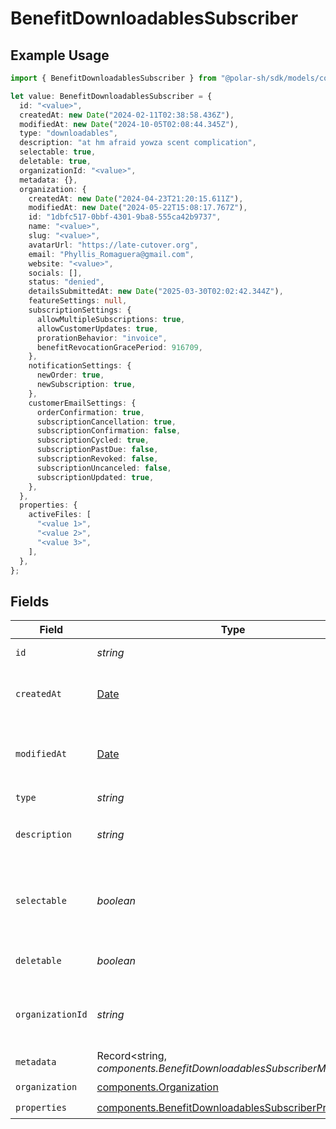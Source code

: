 # BenefitDownloadablesSubscriber

## Example Usage

```typescript
import { BenefitDownloadablesSubscriber } from "@polar-sh/sdk/models/components/benefitdownloadablessubscriber.js";

let value: BenefitDownloadablesSubscriber = {
  id: "<value>",
  createdAt: new Date("2024-02-11T02:38:58.436Z"),
  modifiedAt: new Date("2024-10-05T02:08:44.345Z"),
  type: "downloadables",
  description: "at hm afraid yowza scent complication",
  selectable: true,
  deletable: true,
  organizationId: "<value>",
  metadata: {},
  organization: {
    createdAt: new Date("2024-04-23T21:20:15.611Z"),
    modifiedAt: new Date("2024-05-22T15:08:17.767Z"),
    id: "1dbfc517-0bbf-4301-9ba8-555ca42b9737",
    name: "<value>",
    slug: "<value>",
    avatarUrl: "https://late-cutover.org",
    email: "Phyllis_Romaguera@gmail.com",
    website: "<value>",
    socials: [],
    status: "denied",
    detailsSubmittedAt: new Date("2025-03-30T02:02:42.344Z"),
    featureSettings: null,
    subscriptionSettings: {
      allowMultipleSubscriptions: true,
      allowCustomerUpdates: true,
      prorationBehavior: "invoice",
      benefitRevocationGracePeriod: 916709,
    },
    notificationSettings: {
      newOrder: true,
      newSubscription: true,
    },
    customerEmailSettings: {
      orderConfirmation: true,
      subscriptionCancellation: true,
      subscriptionConfirmation: false,
      subscriptionCycled: true,
      subscriptionPastDue: false,
      subscriptionRevoked: false,
      subscriptionUncanceled: false,
      subscriptionUpdated: true,
    },
  },
  properties: {
    activeFiles: [
      "<value 1>",
      "<value 2>",
      "<value 3>",
    ],
  },
};
```

## Fields

| Field                                                                                                                      | Type                                                                                                                       | Required                                                                                                                   | Description                                                                                                                |
| -------------------------------------------------------------------------------------------------------------------------- | -------------------------------------------------------------------------------------------------------------------------- | -------------------------------------------------------------------------------------------------------------------------- | -------------------------------------------------------------------------------------------------------------------------- |
| `id`                                                                                                                       | *string*                                                                                                                   | :heavy_check_mark:                                                                                                         | The ID of the benefit.                                                                                                     |
| `createdAt`                                                                                                                | [Date](https://developer.mozilla.org/en-US/docs/Web/JavaScript/Reference/Global_Objects/Date)                              | :heavy_check_mark:                                                                                                         | Creation timestamp of the object.                                                                                          |
| `modifiedAt`                                                                                                               | [Date](https://developer.mozilla.org/en-US/docs/Web/JavaScript/Reference/Global_Objects/Date)                              | :heavy_check_mark:                                                                                                         | Last modification timestamp of the object.                                                                                 |
| `type`                                                                                                                     | *string*                                                                                                                   | :heavy_check_mark:                                                                                                         | N/A                                                                                                                        |
| `description`                                                                                                              | *string*                                                                                                                   | :heavy_check_mark:                                                                                                         | The description of the benefit.                                                                                            |
| `selectable`                                                                                                               | *boolean*                                                                                                                  | :heavy_check_mark:                                                                                                         | Whether the benefit is selectable when creating a product.                                                                 |
| `deletable`                                                                                                                | *boolean*                                                                                                                  | :heavy_check_mark:                                                                                                         | Whether the benefit is deletable.                                                                                          |
| `organizationId`                                                                                                           | *string*                                                                                                                   | :heavy_check_mark:                                                                                                         | The ID of the organization owning the benefit.                                                                             |
| `metadata`                                                                                                                 | Record<string, *components.BenefitDownloadablesSubscriberMetadata*>                                                        | :heavy_check_mark:                                                                                                         | N/A                                                                                                                        |
| `organization`                                                                                                             | [components.Organization](../../models/components/organization.md)                                                         | :heavy_check_mark:                                                                                                         | N/A                                                                                                                        |
| `properties`                                                                                                               | [components.BenefitDownloadablesSubscriberProperties](../../models/components/benefitdownloadablessubscriberproperties.md) | :heavy_check_mark:                                                                                                         | N/A                                                                                                                        |